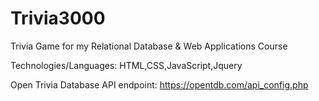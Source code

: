 # Trivia3000
Trivia Game for my Relational Database &amp; Web Applications Course

Technologies/Languages:
HTML,CSS,JavaScript,Jquery

Open Trivia Database API endpoint: https://opentdb.com/api_config.php
